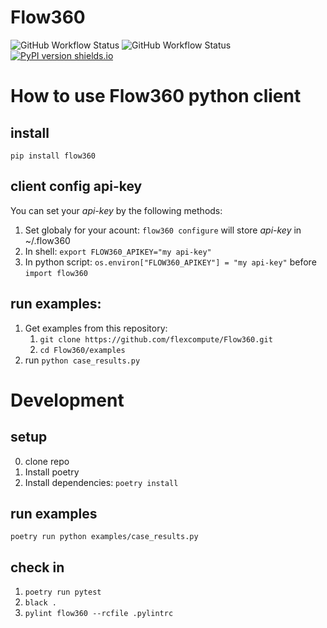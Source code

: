 # Flow360

![GitHub Workflow Status](https://img.shields.io/github/actions/workflow/status/flexcompute/flow360/test.yml?label=tests)
![GitHub Workflow Status](https://img.shields.io/github/actions/workflow/status/flexcompute/Flow360/pypi-publish.yml)
[![PyPI version shields.io](https://img.shields.io/pypi/v/Flow360)](https://pypi.python.org/pypi/flow360/)


# How to use Flow360 python client

## install
``pip install flow360``

## client config api-key
You can set your *api-key* by the following methods:
1. Set globaly for your acount: ``flow360 configure`` will store *api-key* in ~/.flow360
2. In shell: ``export FLOW360_APIKEY="my api-key"``
3. In python script: ``os.environ["FLOW360_APIKEY"] = "my api-key"`` before `import flow360`

## run examples:
1. Get examples from this repository:
    1. ``git clone https://github.com/flexcompute/Flow360.git``
    2. ``cd Flow360/examples``
2. run ``python case_results.py``


# Development
## setup
0. clone repo
1. Install poetry
2. Install dependencies: ``poetry install``

## run examples
``poetry run python examples/case_results.py``

## check in
1. ``poetry run pytest``
2. ``black .``
3. ``pylint flow360 --rcfile .pylintrc``
